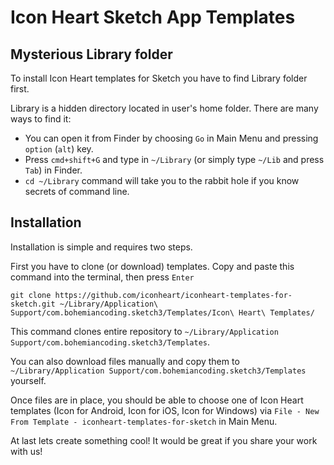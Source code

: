 Icon Heart Sketch App Templates
===============================

Mysterious Library folder
------------------------

To install Icon Heart templates for Sketch you have to find Library folder first. 

Library is a hidden directory located in user's home folder. There are many ways to find it:

- You can open it from Finder by choosing `Go` in Main Menu and pressing `option` (`alt`) key.
- Press `cmd+shift+G` and type in `~/Library` (or simply type `~/Lib` and press `Tab`) in Finder.
- `cd ~/Library` command will take you to the rabbit hole if you know secrets of command line.

Installation
------------
Installation is simple and requires two steps. 

First you have to clone (or download) templates. Copy and paste this command into the terminal, then press `Enter`

`git clone https://github.com/iconheart/iconheart-templates-for-sketch.git ~/Library/Application\ Support/com.bohemiancoding.sketch3/Templates/Icon\ Heart\ Templates/`

This command clones entire repository to `~/Library/Application Support/com.bohemiancoding.sketch3/Templates`. 

You can also download files manually and copy them to `~/Library/Application Support/com.bohemiancoding.sketch3/Templates` yourself.

Once files are in place, you should be able to choose one of Icon Heart templates (Icon for Android, Icon for iOS, Icon for Windows) via `File - New From Template - iconheart-templates-for-sketch` in Main Menu.

At last lets create something cool! It would be great if you share your work with us!
